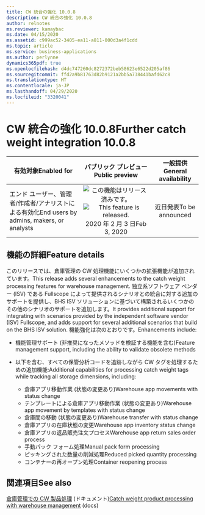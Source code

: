 ```yaml
---
title: CW 統合の強化 10.0.8
description: CW 統合の強化 10.0.8
author: relnotes
ms.reviewer: kamaybac
ms.date: 04/15/2020
ms.assetid: c999ac52-3405-ea11-a811-000d3a4f1cdd
ms.topic: article
ms.service: business-applications
ms.author: perlynne
dynamics365pdf: true
ms.openlocfilehash: d4dc747260dc8272372beb58623e6522d205af86
ms.sourcegitcommit: ffd2a9b81763d82b9121a2bb5a738441bafd62c8
ms.translationtype: HT
ms.contentlocale: ja-JP
ms.lasthandoff: 04/29/2020
ms.locfileid: "3320041"
---
```

# <a name="further-catch-weight-integration-1008"></a><span data-ttu-id="209c2-103">CW 統合の強化 10.0.8</span><span class="sxs-lookup"><span data-stu-id="209c2-103">Further catch weight integration 10.0.8</span></span>


| <span data-ttu-id="209c2-104">有効対象</span><span class="sxs-lookup"><span data-stu-id="209c2-104">Enabled for</span></span>    |  <span data-ttu-id="209c2-105">パブリック プレビュー</span><span class="sxs-lookup"><span data-stu-id="209c2-105">Public preview</span></span> | <span data-ttu-id="209c2-106">一般提供</span><span class="sxs-lookup"><span data-stu-id="209c2-106">General availability</span></span> | 
| ---------- | :----------: |:----------: |
|<span data-ttu-id="209c2-107">エンド ユーザー、管理者/作成者/アナリストによる有効化</span><span class="sxs-lookup"><span data-stu-id="209c2-107">End users by admins, makers, or analysts</span></span>|<span data-ttu-id="209c2-108">![この機能はリリース済みです。](/dynamics365-release-plan/media/green-checkmark.png "この機能はリリース済みです。")</span><span class="sxs-lookup"><span data-stu-id="209c2-108">![This feature is released.](/dynamics365-release-plan/media/green-checkmark.png "This feature is released.")</span></span> <span data-ttu-id="209c2-109">2020 年 2 月 3 日</span><span class="sxs-lookup"><span data-stu-id="209c2-109">Feb 3, 2020</span></span>| <span data-ttu-id="209c2-110">近日発表</span><span class="sxs-lookup"><span data-stu-id="209c2-110">To be announced</span></span>|






## <a name="feature-details"></a><span data-ttu-id="209c2-111">機能の詳細</span><span class="sxs-lookup"><span data-stu-id="209c2-111">Feature details</span></span>
<!--feature detail start -->
<span data-ttu-id="209c2-112">このリリースでは、倉庫管理の CW 処理機能にいくつかの拡張機能が追加されています。</span><span class="sxs-lookup"><span data-stu-id="209c2-112">This release adds several enhancements to the catch weight processing features for warehouse management.</span></span> <span data-ttu-id="209c2-113">独立系ソフトウェア ベンダー (ISV) である Fullscope によって提供されるシナリオとの統合に対する追加のサポートを提供し、BHS ISV ソリューションに基づいて構築されるいくつかのその他のシナリオのサポートを追加します。</span><span class="sxs-lookup"><span data-stu-id="209c2-113">It provides additional support for integrating with scenarios provided by the independent software vendor (ISV) Fullscope, and adds support for several additional scenarios that build on the BHS ISV solution.</span></span> <span data-ttu-id="209c2-114">機能強化は次のとおりです。</span><span class="sxs-lookup"><span data-stu-id="209c2-114">Enhancements include:</span></span>

- <span data-ttu-id="209c2-115">機能管理サポート (非推奨になったメソッドを検証する機能を含む)</span><span class="sxs-lookup"><span data-stu-id="209c2-115">Feature management support, including the ability to validate obsolete methods</span></span>
- <span data-ttu-id="209c2-116">以下を含む、すべての保管分析コードを追跡しながら CW タグを処理するための追加機能:</span><span class="sxs-lookup"><span data-stu-id="209c2-116">Additional capabilities for processing catch weight tags while tracking all storage dimensions, including:</span></span>

    - <span data-ttu-id="209c2-117">倉庫アプリ移動作業 (状態の変更あり)</span><span class="sxs-lookup"><span data-stu-id="209c2-117">Warehouse app movements with status change</span></span>
    - <span data-ttu-id="209c2-118">テンプレートによる倉庫アプリ移動作業 (状態の変更あり)</span><span class="sxs-lookup"><span data-stu-id="209c2-118">Warehouse app movement by templates with status change</span></span>
    - <span data-ttu-id="209c2-119">倉庫間の移動 (状態の変更あり)</span><span class="sxs-lookup"><span data-stu-id="209c2-119">Warehouse transfer with status change</span></span>
    - <span data-ttu-id="209c2-120">倉庫アプリの在庫状態の変更</span><span class="sxs-lookup"><span data-stu-id="209c2-120">Warehouse app inventory status change</span></span>
    - <span data-ttu-id="209c2-121">倉庫アプリの返品販売注文プロセス</span><span class="sxs-lookup"><span data-stu-id="209c2-121">Warehouse app return sales order process</span></span>
    - <span data-ttu-id="209c2-122">手動パック フォーム処理</span><span class="sxs-lookup"><span data-stu-id="209c2-122">Manual pack form processing</span></span>
    - <span data-ttu-id="209c2-123">ピッキングされた数量の削減処理</span><span class="sxs-lookup"><span data-stu-id="209c2-123">Reduced picked quantity processing</span></span>
    - <span data-ttu-id="209c2-124">コンテナーの再オープン処理</span><span class="sxs-lookup"><span data-stu-id="209c2-124">Container reopening process</span></span>
<!--feature detail end -->










## <a name="see-also"></a><span data-ttu-id="209c2-125">関連項目</span><span class="sxs-lookup"><span data-stu-id="209c2-125">See also</span></span>

<!--docs start-->
<span data-ttu-id="209c2-126">[倉庫管理での CW 製品処理](https://docs.microsoft.com/dynamics365/supply-chain/warehousing/catch-weight-processing) (ドキュメント)</span><span class="sxs-lookup"><span data-stu-id="209c2-126">[Catch weight product processing with warehouse management](https://docs.microsoft.com/dynamics365/supply-chain/warehousing/catch-weight-processing) (docs)</span></span>
<!--docs end-->
